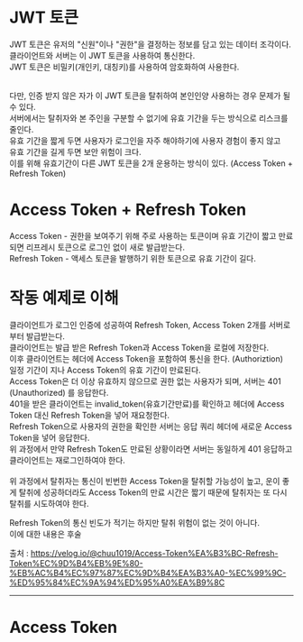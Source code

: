 # JWT 토큰
JWT 토큰은 유저의 "신원"이나 "권한"을 결정하는 정보를 담고 있는 데이터 조각이다. <br/>
클라이언트와 서버는 이 JWT 토큰을 사용하여 통신한다. <br/>
JWT 토큰은 비밀키(개인키, 대칭키)를 사용하여 암호화하여 사용한다. <br/><br/>

다만, 인증 받지 않은 자가 이 JWT 토큰을 탈취하여 본인인양 사용하는 경우 문제가 될 수 있다. <br/>
서버에서는 탈취자와 본 주인을 구분할 수 없기에 유효 기간을 두는 방식으로 리스크를 줄인다. <br/>
유효 기간을 짧게 두면 사용자가 로그인을 자주 해야하기에 사용자 경험이 좋지 않고 <br/>
유효 기간을 길게 두면 보안 위험이 크다. <br/>
이를 위해 유효기간이 다른 JWT 토큰을 2개 운용하는 방식이 있다. (Access Token + Refresh Token) <br/>

# Access Token + Refresh Token
Access Token - 권한을 보여주기 위해 주로 사용하는 토큰이며 유효 기간이 짧고 만료되면 리프레시 토큰으로 로그인 없이 새로 발급받는다. <br/>
Refresh Token - 액세스 토큰을 발행하기 위한 토큰으로 유효 기간이 길다. <br/>

# 작동 예제로 이해
클라이언트가 로그인 인증에 성공하여 Refresh Token, Access Token 2개를 서버로부터 발급받는다. <br/>
클라이언트는 발급 받은 Refresh Token과 Access Token을 로컬에 저장한다. <br/>
이후 클라이언트는 헤더에 Access Token을 포함하여 통신을 한다. (Authoriztion) <br/>
일정 기간이 지나 Access Token의 유효 기간이 만료된다. <br/>
Access Token은 더 이상 유효하지 않으므로 권한 없는 사용자가 되며, 서버는 401 (Unauthorized) 를 응답한다. <br/>
401을 받은 클라이언트는 invalid_token(유효기간만료)를 확인하고 헤더에 Access Token 대신 Refresh Token을 넣어 재요청한다. <br/>
Refresh Token으로 사용자의 권한을 확인한 서버는 응답 쿼리 헤더에 새로운 Access Token을 넣어 응답한다. <br/>
위 과정에서 만약 Refresh Token도 만료된 상황이라면 서버는 동일하게 401 응답하고 클라이언트는 재로그인하여야 한다. <br/>
<br/>
위 과정에서 탈취자는 통신이 빈번한 Access Token을 탈취할 가능성이 높고, 운이 좋게 탈취에 성공하더라도 Access Token의 만료 시간은 짧기 때문에 탈취자는 또 다시 탈취를 시도하여야 한다. <br/>

Refresh Token의 통신 빈도가 적기는 하지만 탈취 위험이 없는 것이 아니다. <br/>
이에 대한 내용은 후술 <br/>

출처 : 
https://velog.io/@chuu1019/Access-Token%EA%B3%BC-Refresh-Token%EC%9D%B4%EB%9E%80-%EB%AC%B4%EC%97%87%EC%9D%B4%EA%B3%A0-%EC%99%9C-%ED%95%84%EC%9A%94%ED%95%A0%EA%B9%8C <br/>

<hr/>

# Access Token

